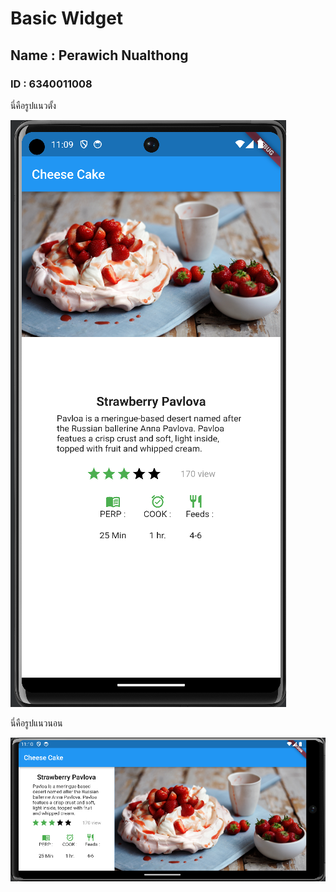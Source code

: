 # Basic Widget
## Name : Perawich Nualthong
### ID : 6340011008

<p>นี่คือรูปแนวตั้ง</p>
<img src="picture/Poritrait.png"  >

<p>นี่คือรูปแนวนอน</p>
<img src="picture/Landscape.png"  >


